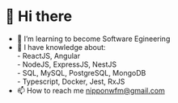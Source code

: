 <h1>👋 Hi there</h1>
<ul>
  <li>👀 I’m learning to become Software Egineering<br></li>
  <li>
    🌱 I have knowledge about:<br>
    - ReactJS, Angular<br>
    - NodeJS, ExpressJS, NestJS<br>
    - SQL, MySQL, PostgreSQL, MongoDB<br>
    - Typescript, Docker, Jest, RxJS
    
  </li>
  <li>📫 How to reach me <a href="#">nipponwfm@gmail.com</a><br></li>
</ul>

<!---
nipponwfm/nipponwfm is a ✨ special ✨ repository because its `README.md` (this file) appears on your GitHub profile.
You can click the Preview link to take a look at your changes.
--->
